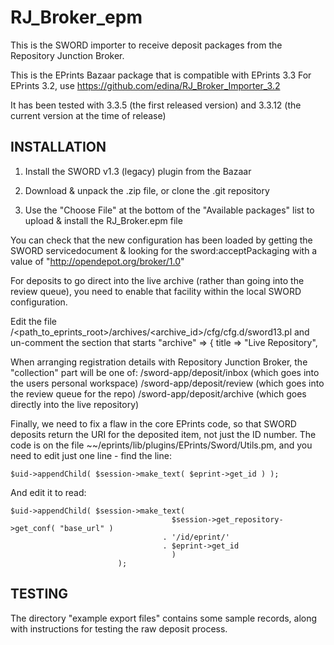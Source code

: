 RJ_Broker_epm
=============

This is the SWORD importer to receive deposit packages from the Repository Junction Broker. 

This is the EPrints Bazaar package that is compatible with EPrints 3.3
For EPrints 3.2, use https://github.com/edina/RJ_Broker_Importer_3.2

It has been tested with 3.3.5 (the first released version) and 3.3.12 (the current version at the time of release)

INSTALLATION
----------------------

1) Install the SWORD v1.3 (legacy) plugin from the Bazaar

2) Download & unpack the .zip file, or clone the .git repository

3) Use the "Choose File" at the bottom of the "Available packages" list to upload & install the RJ_Broker.epm file

You can check that the new configuration has been loaded by getting the SWORD servicedocument & looking for the sword:acceptPackaging with a value of "http://opendepot.org/broker/1.0"

For deposits to go direct into the live archive (rather than going into the 
review queue), you need to enable that facility within the local SWORD 
configuration.

Edit the file /<path_to_eprints_root>/archives/<archive_id>/cfg/cfg.d/sword13.pl
and un-comment the section that starts 
	"archive" => {
			title => "Live Repository",


When arranging registration details with Repository Junction Broker, the 
"collection" part will be one of:
   /sword-app/deposit/inbox   (which goes into the users personal workspace)
   /sword-app/deposit/review  (which goes into the review queue for the repo)
   /sword-app/deposit/archive (which goes directly into the live repository)


Finally, we need to fix a flaw in the core EPrints code, so that SWORD deposits return the URI for the deposited item, not just the ID number.
The code is on the file ~~/eprints/lib/plugins/EPrints/Sword/Utils.pm, and you need to edit just one line - find the line:

	$uid->appendChild( $session->make_text( $eprint->get_id ) );

And edit it to read:

	$uid->appendChild( $session->make_text( 
                                        $session->get_repository->get_conf( "base_url" )
                                      . '/id/eprint/'
                                      . $eprint->get_id 
                                        )
                            );

TESTING
-------------
The directory "example export files" contains some sample records, along with instructions
for testing the raw deposit process.
